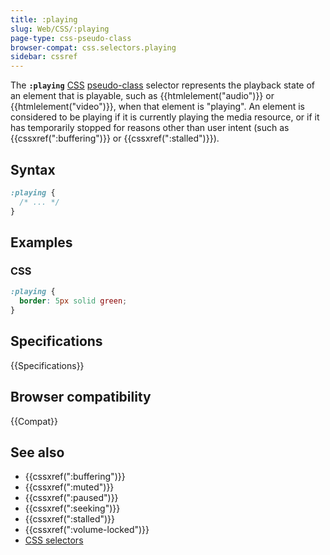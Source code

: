 ```yaml
---
title: :playing
slug: Web/CSS/:playing
page-type: css-pseudo-class
browser-compat: css.selectors.playing
sidebar: cssref
---
```


The **`:playing`** [CSS](/en-US/docs/Web/CSS) [pseudo-class](/en-US/docs/Web/CSS/Reference/Selectors/Pseudo-classes) selector represents the playback state of an element that is playable, such as {{htmlelement("audio")}} or {{htmlelement("video")}}, when that element is "playing".
An element is considered to be playing if it is currently playing the media resource, or if it has temporarily stopped for reasons other than user intent (such as {{cssxref(":buffering")}} or {{cssxref(":stalled")}}).

## Syntax

```css
:playing {
  /* ... */
}
```

## Examples

### CSS

```css
:playing {
  border: 5px solid green;
}
```

## Specifications

{{Specifications}}

## Browser compatibility

{{Compat}}

## See also

- {{cssxref(":buffering")}}
- {{cssxref(":muted")}}
- {{cssxref(":paused")}}
- {{cssxref(":seeking")}}
- {{cssxref(":stalled")}}
- {{cssxref(":volume-locked")}}
- [CSS selectors](/en-US/docs/Web/CSS/CSS_selectors)
